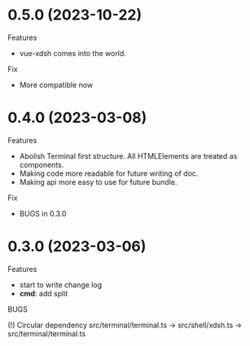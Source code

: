 # 0.5.0 (2023-10-22)

Features

- vue-xdsh comes into the world.

Fix

- More compatible now

# 0.4.0 (2023-03-08)

Features

- Abolish Terminal first structure. All HTMLElements are treated as components.
- Making code more readable for future writing of doc.
- Making api more easy to use for future bundle.

Fix

- BUGS in 0.3.0

# 0.3.0 (2023-03-06)

Features

- start to write change log
- **cmd**: add split

BUGS

(!) Circular dependency
src/terminal/terminal.ts -> src/shell/xdsh.ts -> src/terminal/terminal.ts